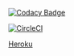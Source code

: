 [![Codacy Badge](https://app.codacy.com/project/badge/Grade/2eb183b7bcf14a3ba42bf1393f4d91f6)](https://www.codacy.com/gh/SoyTiyi/Lab8/dashboard?utm_source=github.com&amp;utm_medium=referral&amp;utm_content=SoyTiyi/Lab8&amp;utm_campaign=Badge_Grade)

[![CircleCI](https://circleci.com/gh/SoyTiyi/Lab8/tree/circleci-project-setup.svg?style=svg)](https://app.circleci.com/pipelines/github/SoyTiyi/Lab8)

[Heroku](https://clientealquilerlab8.herokuapp.com/)